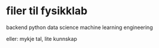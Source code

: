 # filer til fysikklab
backend python data science machine learning engineering

eller: mykje tal, lite kunnskap
